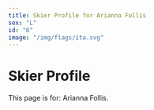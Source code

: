 ```yaml
---
title: Skier Profile for Arianna Follis
sex: "L"
id: "6"
image: "/img/flags/ita.svg" 
---
```


# Skier Profile

This page is for: Arianna Follis.
    